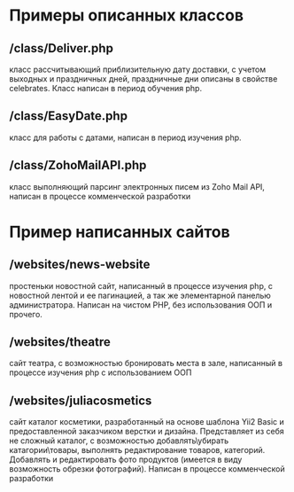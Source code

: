 # Примеры описанных классов
## /class/Deliver.php
класс рассчитывающий приблизительную дату доставки, с учетом выходных и праздничных дней, 
праздничные дни описаны в свойстве celebrates. Класс написан в период обучения php.

## /class/EasyDate.php
класс для работы с датами, написан в период изучения php.

## /class/ZohoMailAPI.php
класс выполняющий парсинг электронных писем из Zoho Mail API, написан в процессе комменческой 
разработки

# Пример написанных сайтов
## /websites/news-website
простеньки новостной сайт, написанный в процессе изучения php, с новостной лентой и ее 
пагинацией, а так же элементарной панелью администратора. Написан на чистом PHP, без использования ООП и прочего.

## /websites/theatre
сайт театра, с возможностью бронировать места в зале, написанный в процессе изучения php с 
использованием ООП

## /websites/juliacosmetics
сайт каталог косметики, разработанный на основе шаблона Yii2 Basic и предоставленной 
заказчиком верстки и дизайна. Представляет из себя не сложный каталог, с возможностью добавлять\убирать катагории\товары, 
выполнять редактирование товаров, категорий. Добавлять и редактировать фото продуктов (имеется в виду возможность 
обрезки фотографий). Написан в процессе комменческой разработки
